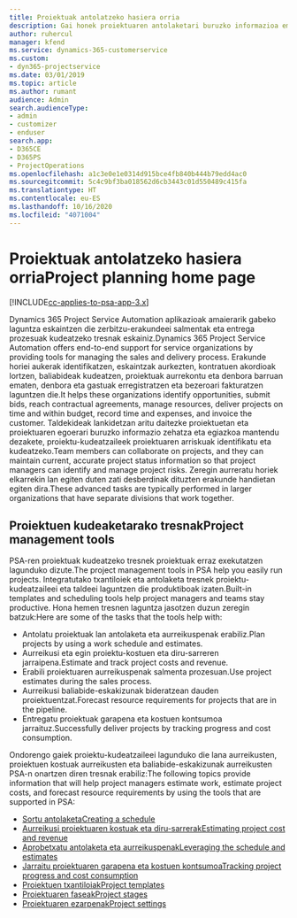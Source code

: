 ```yaml
---
title: Proiektuak antolatzeko hasiera orria
description: Gai honek proiektuaren antolaketari buruzko informazioa ematen du.
author: ruhercul
manager: kfend
ms.service: dynamics-365-customerservice
ms.custom:
- dyn365-projectservice
ms.date: 03/01/2019
ms.topic: article
ms.author: rumant
audience: Admin
search.audienceType:
- admin
- customizer
- enduser
search.app:
- D365CE
- D365PS
- ProjectOperations
ms.openlocfilehash: a1c3e0e1e0314d915bce4fb840b444b79edd4ac0
ms.sourcegitcommit: 5c4c9bf3ba018562d6cb3443c01d550489c415fa
ms.translationtype: HT
ms.contentlocale: eu-ES
ms.lasthandoff: 10/16/2020
ms.locfileid: "4071004"
---
```

# <a name="project-planning-home-page"></a><span data-ttu-id="ae3f1-103">Proiektuak antolatzeko hasiera orria</span><span class="sxs-lookup"><span data-stu-id="ae3f1-103">Project planning home page</span></span>

[!INCLUDE[cc-applies-to-psa-app-3.x](../includes/cc-applies-to-psa-app-3x.md)]

<span data-ttu-id="ae3f1-104">Dynamics 365 Project Service Automation aplikazioak amaierarik gabeko laguntza eskaintzen die zerbitzu-erakundeei salmentak eta entrega prozesuak kudeatzeko tresnak eskainiz.</span><span class="sxs-lookup"><span data-stu-id="ae3f1-104">Dynamics 365 Project Service Automation offers end-to-end support for service organizations by providing tools for managing the sales and delivery process.</span></span> <span data-ttu-id="ae3f1-105">Erakunde horiei aukerak identifikatzen, eskaintzak aurkezten, kontratuen akordioak lortzen, baliabideak kudeatzen, proiektuak aurrekontu eta denbora barruan ematen, denbora eta gastuak erregistratzen eta bezeroari fakturatzen laguntzen die.</span><span class="sxs-lookup"><span data-stu-id="ae3f1-105">It helps these organizations identify opportunities, submit bids, reach contractual agreements, manage resources, deliver projects on time and within budget, record time and expenses, and invoice the customer.</span></span> <span data-ttu-id="ae3f1-106">Taldekideak lankidetzan aritu daitezke proiektuetan eta proiektuaren egoerari buruzko informazio zehatza eta egiazkoa mantendu dezakete, proiektu-kudeatzaileek proiektuaren arriskuak identifikatu eta kudeatzeko.</span><span class="sxs-lookup"><span data-stu-id="ae3f1-106">Team members can collaborate on projects, and they can maintain current, accurate project status information so that project managers can identify and manage project risks.</span></span> <span data-ttu-id="ae3f1-107">Zeregin aurreratu horiek elkarrekin lan egiten duten zati desberdinak dituzten erakunde handietan egiten dira.</span><span class="sxs-lookup"><span data-stu-id="ae3f1-107">These advanced tasks are typically performed in larger organizations that have separate divisions that work together.</span></span>

## <a name="project-management-tools"></a><span data-ttu-id="ae3f1-108">Proiektuen kudeaketarako tresnak</span><span class="sxs-lookup"><span data-stu-id="ae3f1-108">Project management tools</span></span>

<span data-ttu-id="ae3f1-109">PSA-ren proiektuak kudeatzeko tresnek proiektuak erraz exekutatzen lagunduko dizute.</span><span class="sxs-lookup"><span data-stu-id="ae3f1-109">The project management tools in PSA help you easily run projects.</span></span> <span data-ttu-id="ae3f1-110">Integratutako txantiloiek eta antolaketa tresnek proiektu-kudeatzaileei eta taldeei laguntzen die produktiboak izaten.</span><span class="sxs-lookup"><span data-stu-id="ae3f1-110">Built-in templates and scheduling tools help project managers and teams stay productive.</span></span> <span data-ttu-id="ae3f1-111">Hona hemen tresnen laguntza jasotzen duzun zeregin batzuk:</span><span class="sxs-lookup"><span data-stu-id="ae3f1-111">Here are some of the tasks that the tools help with:</span></span>

- <span data-ttu-id="ae3f1-112">Antolatu proiektuak lan antolaketa eta aurreikuspenak erabiliz.</span><span class="sxs-lookup"><span data-stu-id="ae3f1-112">Plan projects by using a work schedule and estimates.</span></span>
- <span data-ttu-id="ae3f1-113">Aurreikusi eta egin proiektu-kostuen eta diru-sarreren jarraipena.</span><span class="sxs-lookup"><span data-stu-id="ae3f1-113">Estimate and track project costs and revenue.</span></span>
- <span data-ttu-id="ae3f1-114">Erabili proiektuaren aurreikuspenak salmenta prozesuan.</span><span class="sxs-lookup"><span data-stu-id="ae3f1-114">Use project estimates during the sales process.</span></span>
- <span data-ttu-id="ae3f1-115">Aurreikusi baliabide-eskakizunak bideratzean dauden proiektuentzat.</span><span class="sxs-lookup"><span data-stu-id="ae3f1-115">Forecast resource requirements for projects that are in the pipeline.</span></span>
- <span data-ttu-id="ae3f1-116">Entregatu proiektuak garapena eta kostuen kontsumoa jarraituz.</span><span class="sxs-lookup"><span data-stu-id="ae3f1-116">Successfully deliver projects by tracking progress and cost consumption.</span></span>

<span data-ttu-id="ae3f1-117">Ondorengo gaiek proiektu-kudeatzaileei lagunduko die lana aurreikusten, proiektuen kostuak aurreikusten eta baliabide-eskakizunak aurreikusten PSA-n onartzen diren tresnak erabiliz:</span><span class="sxs-lookup"><span data-stu-id="ae3f1-117">The following topics provide information that will help project managers estimate work, estimate project costs, and forecast resource requirements by using the tools that are supported in PSA:</span></span>

- [<span data-ttu-id="ae3f1-118">Sortu antolaketa</span><span class="sxs-lookup"><span data-stu-id="ae3f1-118">Creating a schedule</span></span>](project-creating.md)
- [<span data-ttu-id="ae3f1-119">Aurreikusi proiektuaren kostuak eta diru-sarrerak</span><span class="sxs-lookup"><span data-stu-id="ae3f1-119">Estimating project cost and revenue</span></span>](project-estimating.md)
- [<span data-ttu-id="ae3f1-120">Aprobetxatu antolaketa eta aurreikuspenak</span><span class="sxs-lookup"><span data-stu-id="ae3f1-120">Leveraging the schedule and estimates</span></span>](project-leveraging.md)
- [<span data-ttu-id="ae3f1-121">Jarraitu proiektuaren garapena eta kostuen kontsumoa</span><span class="sxs-lookup"><span data-stu-id="ae3f1-121">Tracking project progress and cost consumption</span></span>](project-tracking.md)
- [<span data-ttu-id="ae3f1-122">Proiektuen txantiloiak</span><span class="sxs-lookup"><span data-stu-id="ae3f1-122">Project templates</span></span>](project-templates.md)
- [<span data-ttu-id="ae3f1-123">Proiektuaren faseak</span><span class="sxs-lookup"><span data-stu-id="ae3f1-123">Project stages</span></span>](project-stages.md)
- [<span data-ttu-id="ae3f1-124">Proiektuaren ezarpenak</span><span class="sxs-lookup"><span data-stu-id="ae3f1-124">Project settings</span></span>](project-settings.md)
